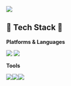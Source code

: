 <img src="https://capsule-render.vercel.app/api?type=waving&color=auto&height=200&section=header&text=Strong-AI&fontSize=90" />

## 🔨 Tech Stack 🔨
**Platforms & Languages**

<img src="https://img.shields.io/badge/Google Colab-F9AB00?style=flat&logo=Python&logoColor=white"/>
<img src="https://img.shields.io/badge/Python-3776AB?style=flat&logo=Python&logoColor=white"/>

**Tools**

<img src="https://img.shields.io/badge/Jupyter-F37626?style=flat&logo=Python&logoColor=white"/><img src="https://img.shields.io/badge/Google Colab-F9AB00?style=flat&logo=Python&logoColor=white"/><img src="https://img.shields.io/badge/GitHub-181717?style=flat&logo=Python&logoColor=white"/>

